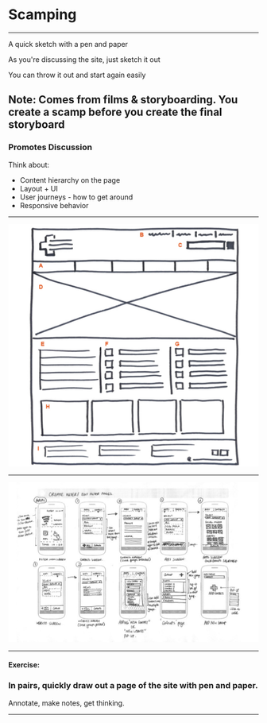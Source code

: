 # Scamping
---

A quick sketch with a pen and paper

As you're discussing the site, just sketch it out

You can throw it out and start again easily

Note:
Comes from films & storyboarding. You create a scamp before you create the final storyboard
---

### Promotes Discussion

Think about:

- Content hierarchy on the page
- Layout + UI
- User journeys - how to get around
- Responsive behavior

---

![Simple scamp](slides/web-theory/06_scamping/simpleScamp.png)

---

![Detailed Scamp](slides/web-theory/06_scamping/detailScamp.png)

---

#### Exercise:

### In pairs, quickly draw out a page of the site with pen and paper.

Annotate, make notes, get thinking.

---
